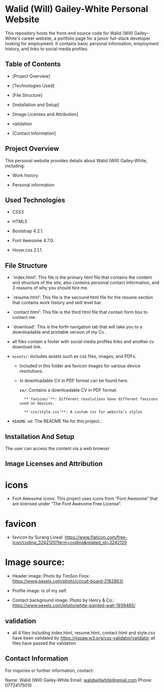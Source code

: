 # Walid (Will) Gailey-White Personal Website

This repository hosts the front-end source code for Walid (Will) Gailey-White's career website, a portfolio page for a junior full-stack developer looking for employment. It contains basic personal information, employment history, and links to social media profiles.

## Table of Contents

- [Project Overview]

- [Technologies Used]

- [File Structure]

- [Installation and Setup]

- [Image Licenses and Attribution]

- validation

- [Contact Information]

## Project Overview

This personal website provides details about Walid (Will) Gailey-White, including:

- Work history

- Personal information

## Used Technologies

- CSS3

- HTML5

- Bootstrap 4.2.1.

- Font Awesome 4.7.0.

- Hover.css 2.1.1.

## File Structure

- `index.html’: This file is the primary html file that contains the content and structure of the site, also contains personal contact information, and 3 reasons of why you should hire me.

- `resume.html’: This file is the secound html file for the resume section that contains work history and skill level bar.

- `contact.html’: This file is the third html file that contain form box to contact me.

- `download’: This is the forth navigation tab that will take you to a downloadable and printable version of my Cv .

- all files contain a footer with social media profiles links and another cv download link. 

- `assets/`: Includes assets such as css files, images, and PDFs.

  - Included in this folder are favicon images for various device resolutions.

  - In downloadable CV in PDF format can be found here.

      **`cv/`**: Contains a downloadable CV in PDF format.
      
          **`favicon/`**: Different resolutions have different favicons used on devices.
          
          **`css/style.css’**: A custom css for website's styles
          

- `README.md`: The README file for this project..

## Installation And Setup

The user can access the content via a web browser 

## Image Licenses and Attribution

# icons
- Font Awesome Icons: This project uses icons from “Font Awesome” that are licensed under “The Font Awesome Free License”.

# favicon
- favicon by Surang Lineal: https://www.flaticon.com/free-icon/coding_3242120?term=coding&related_id=3242120

# Image source: 
- Header image: 
    Photo by TimSon Foox: https://www.pexels.com/photo/circuit-board-2182863/

- Profile image: 
    Is of my self.

- Contact background image: 
    Photo by Henry  & Co.: https://www.pexels.com/photo/white-painted-wall-1939485/

## validation
- all 4 files including index.html, resume.html, contact.html and style.css have been validated by https://jigsaw.w3.org/css-validator/validator all files have passed the validation 

## Contact Information
For inquiries or further information, contact:

Name: Walid (Will) Gailey-White
Email: walidwillwhite@gmail.com
Phone: 07724175010









